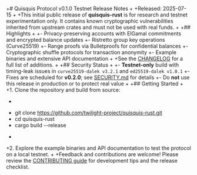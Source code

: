 +# Quisquis Protocol v0.1.0 Testnet Release Notes
+
+Released: 2025-07-15
+
+This initial public release of **quisquis-rust** is for research and testnet experimentation only. It contains known cryptographic vulnerabilities inherited from upstream crates and must not be used with real funds.
+
+## Highlights
+
+- Privacy-preserving accounts with ElGamal commitments and encrypted balance updates
+- Ristretto group key operations (Curve25519)
+- Range proofs via Bulletproofs for confidential balances
+- Cryptographic shuffle protocols for transaction anonymity
+- Example binaries and extensive API documentation
+
+See the [CHANGELOG](CHANGELOG.md) for a full list of additions.
+
+## Security Status
+
+- **Testnet-only** build with timing-leak issues in `curve25519-dalek v3.2.1` and `ed25519-dalek v1.0.1`
+- Fixes are scheduled for **v0.2.0**; see [SECURITY.md](.github/SECURITY.md) for details
+- Do **not** use this release in production or to protect real value
+
+## Getting Started
+
+1. Clone the repository and build from source:
+   ```bash
+   git clone https://github.com/twilight-project/quisquis-rust.git
+   cd quisquis-rust
+   cargo build --release
+   ```
+2. Explore the example binaries and API documentation to test the protocol on a local testnet.
+
+Feedback and contributions are welcome! Please review the [CONTRIBUTING guide](.github/CONTRIBUTING.md) for development tips and the release checklist.
